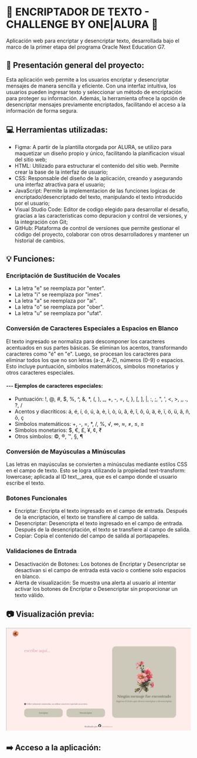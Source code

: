 # :hibiscus: ENCRIPTADOR DE TEXTO - CHALLENGE BY ONE|ALURA :hibiscus:
Aplicación web para encriptar y desencriptar texto, desarrollada bajo el marco de la primer etapa del programa Oracle Next Education G7.

## :pushpin: Presentación general del proyecto:
Esta aplicación web permite a los usuarios encriptar y desencriptar mensajes de manera sencilla y eficiente. Con una interfaz intuitiva, los usuarios pueden ingresar texto y seleccionar un método de encriptación para proteger su información. Además, la herramienta ofrece la opción de desencriptar mensajes previamente encriptados, facilitando el acceso a la información de forma segura.

## :computer: Herramientas utilizadas:
* Figma: A partir de la plantilla otorgada por ALURA, se utilizo para maquetizar un diseño propio y único, facilitando la planificacion visual del sitio web;
* HTML: Utilizado para estructurar el contenido del sitio web. Permite crear la base de la interfaz de usuario;
* CSS: Responsable del diseño de la aplicación, creando y asegurando una interfaz atractiva para el usuario;
* JavaScript: Permite la implementacion de las funciones logicas de encriptado/desencriptado del texto, manipulando el texto introducido por el usuario;
* Visual Studio Code: Editor de codigo elegido para desarrollar el desafio, gracias a las caracteristicas como depuracion y control de versiones, y la integración con Git;
* GitHub: Plataforma de control de versiones que permite gestionar el código del proyecto, colaborar con otros desarrolladores y mantener un historial de cambios.

## :bulb: Funciones:
### Encriptación de Sustitución de Vocales
* La letra "e" se reemplaza por "enter".
* La letra "i" se reemplaza por "imes".
* La letra "a" se reemplaza por "ai".
* La letra "o" se reemplaza por "ober".
* La letra "u" se reemplaza por "ufat".
### Conversión de Caracteres Especiales a Espacios en Blanco
El texto ingresado se normaliza para descomponer los caracteres acentuados en sus partes básicas. Se eliminan los acentos, transformando caracteres como "é" en "e". Luego, se procesan los caracteres para eliminar todos los que no son letras (a-z, A-Z), números (0-9) o espacios. Esto incluye puntuación, símbolos matemáticos, símbolos monetarios y otros caracteres especiales.

#### --- Ejemplos de caracteres especiales:

* Puntuación: !, @, #, $, %, ^, &, *, (, ), _, +, -, =, {, }, [, ], |, :, ;, ", ', <, >, ,, ., ?, /
* Acentos y diacríticos: á, é, í, ó, ú, à, è, ì, ò, ù, â, ê, î, ô, û, ä, ë, ï, ö, ü, ã, ñ, õ, ç
* Símbolos matemáticos: +, -, =, *, /, %, √, ∞, ≈, ≠, ≤, ≥
* Símbolos monetarios: $, €, £, ¥, ¢, ₹
* Otros símbolos: ©, ®, ™, §, ¶

### Conversión de Mayúsculas a Minúsculas
Las letras en mayúsculas se convierten a minúsculas mediante estilos CSS en el campo de texto. Esto se logra utilizando la propiedad text-transform: lowercase; aplicada al ID text__area, que es el campo donde el usuario escribe el texto.

### Botones Funcionales
* Encriptar: Encripta el texto ingresado en el campo de entrada. Después de la encriptación, el texto se transfiere al campo de salida.
* Desencriptar: Desencripta el texto ingresado en el campo de entrada. Después de la desencriptación, el texto se transfiere al campo de salida.
* Copiar: Copia el contenido del campo de salida al portapapeles.

### Validaciones de Entrada
* Desactivación de Botones: Los botones de Encriptar y Desencriptar se desactivan si el campo de entrada está vacío o contiene solo espacios en blanco.
* Alerta de visualización: Se muestra una alerta al usuario al intentar activar los botones de Encriptar o Desencriptar sin proporcionar un texto válido.

## :camera: Visualización previa:
![Vista previa del proyecto](assets/encriptador_version_web.png)


## :arrow_right: Acceso a la aplicación:







